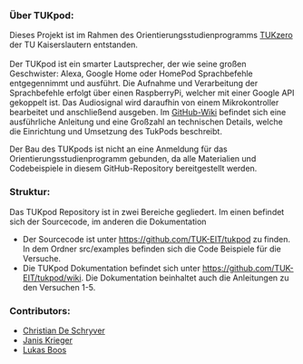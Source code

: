 ### Über TUKpod:
Dieses Projekt ist im Rahmen des Orientierungsstudienprogramms [TUKzero](https://www.uni-kl.de/TUKzero/) der TU Kaiserslautern 
entstanden.<br /><br />
Der TUKpod ist ein smarter Lautsprecher, der wie seine großen Geschwister: Alexa, Google Home oder HomePod Sprachbefehle
entgegennimmt und ausführt. Die Aufnahme und Verarbeitung der Sprachbefehle erfolgt über einen RaspberryPi, welcher mit einer 
Google API gekoppelt ist. Das Audiosignal wird daraufhin von einem Mikrokontroller bearbeitet und anschließend ausgeben. 
Im [GitHub-Wiki](ttps://github.com/TUK-EIT/tukpod) befindet sich eine ausführliche Anleitung und eine Großzahl an 
technischen Details, welche die Einrichtung und Umsetzung des TukPods beschreibt.<br />

Der Bau des TUKpods ist nicht an eine Anmeldung für das Orientierungsstudienprogramm gebunden, da alle Materialien und
Codebeispiele in diesem GitHub-Repository bereitgestellt werden.

### Struktur:
Das TUKpod Repository ist in zwei Bereiche gegliedert. Im einen befindet sich der Sourcecode, im anderen die Dokumentation<br />
* Der Sourcecode ist unter https://github.com/TUK-EIT/tukpod zu finden. In dem Ordner src/examples befinden sich die Code 
  Beispiele für die Versuche.
* Die TUKpod Dokumentation befindet sich unter https://github.com/TUK-EIT/tukpod/wiki. Die Dokumentation beinhaltet auch die 
  Anleitungen zu den Versuchen 1-5.

### Contributors:
* [Christian De Schryver](https://github.com/cdeschryver)<br />
* [Janis Krieger](https://github.com/janiskrieger)<br />
* [Lukas Boos](https://github.com/lukasboos)<br />
